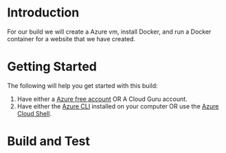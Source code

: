 # Introduction 
For our build we will create a Azure vm, install Docker, and run a Docker container for a website that we have created. 

# Getting Started
The following will help you get started with this build:
1. Have either a [Azure free account](https://azure.microsoft.com/en-in/free/) OR A Cloud Guru account.
2. Have either the [Azure CLI](https://docs.microsoft.com/en-us/cli/azure/install-azure-cli-windows?tabs=azure-cli) installed on your computer OR use the [Azure Cloud Shell](https://docs.microsoft.com/en-us/azure/cloud-shell/quickstart).

# Build and Test